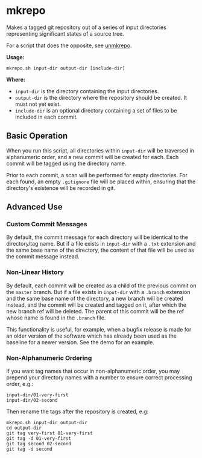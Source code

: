 # mkrepo

Makes a tagged git repository out of a series of input directories
representing significant states of a source tree.

For a script that does the opposite, see
[unmkrepo](https://github.com/cwilper/mkrepo/blob/master/README-unmkrepo.md).

**Usage:**

    mkrepo.sh input-dir output-dir [include-dir]

**Where:**

* ```input-dir``` is the directory containing the input directories.
* ```output-dir``` is the directory where the repository should be created.
  It must not yet exist.
* ```include-dir``` is an optional directory containing a set of files to
  be included in each commit.

## Basic Operation

When you run this script, all directories within ```input-dir``` will be
traversed in alphanumeric order, and a new commit will be created for each.
Each commit will be tagged using the directory name.

Prior to each commit, a scan will be performed for empty directories.
For each found, an empty ```.gitignore``` file will be placed within,
ensuring that the directory's existence will be recorded in git.

## Advanced Use

### Custom Commit Messages

By default, the commit message for each directory will be identical to
the directory/tag name. But if a file exists in ```input-dir``` with a
```.txt``` extension and the same base name of the directory, the
content of that file will be used as the commit message instead.

### Non-Linear History 

By default, each commit will be created as a child of the previous commit
on the ```master``` branch. But if a file exists in ```input-dir``` with a 
```.branch``` extension and the same base name of the directory, a new
branch will be created instead, and the commit will be created and tagged
on it, after which the new branch ref will be deleted. The parent of this
commit will be the ref whose name is found in the ```.branch``` file.

This functionality is useful, for example, when a bugfix release is made
for an older version of the software which has already been used as the
baseline for a newer version. See the demo for an example.

### Non-Alphanumeric Ordering

If you want tag names that occur in non-alphanumeric order, you may
prepend your directory names with a number to ensure correct processing
order, e.g.:

    input-dir/01-very-first
    input-dir/02-second

Then rename the tags after the repository is created, e.g:

    mkrepo.sh input-dir output-dir
    cd output-dir
    git tag very-first 01-very-first
    git tag -d 01-very-first
    git tag second 02-second
    git tag -d second
